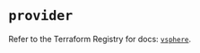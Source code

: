 # `provider`

Refer to the Terraform Registry for docs: [`vsphere`](https://registry.terraform.io/providers/hashicorp/vsphere/2.8.3/docs).
